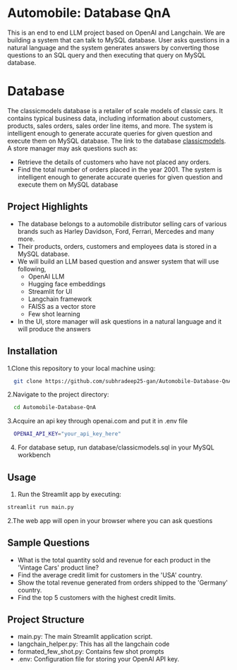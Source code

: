 
# Automobile: Database QnA

This is an end to end LLM project based on OpenAI and Langchain. We are building a system that can talk to MySQL database. 
User asks questions in a natural language and the system generates answers by converting those questions to an SQL query and
then executing that query on MySQL database. 
# Database
The classicmodels database is a retailer of scale models of classic cars. It contains typical business data, including information about customers, products, sales orders, sales order line items, and more. The system is intelligent enough to generate accurate queries for given question and execute them on MySQL database.
The link to the database [classicmodels](https://www.mysqltutorial.org/getting-started-with-mysql/mysql-sample-database/).
A store manager may ask questions such as:
  - Retrieve the details of customers who have not placed any orders.
  - Find the total number of orders placed in the year 2001.
The system is intelligent enough to generate accurate queries for given question and execute them on MySQL database

## Project Highlights

- The database belongs to a automobile distributor selling cars of various brands such as Harley Davidson, Ford, Ferrari, Mercedes and many more.
- Their products, orders, customers and employees data is stored in a MySQL database.
- We will build an LLM based question and answer system that will use following,
  - OpenAI LLM
  - Hugging face embeddings
  - Streamlit for UI
  - Langchain framework
  - FAISS as a vector store
  - Few shot learning
- In the UI, store manager will ask questions in a natural language and it will produce the answers


## Installation

1.Clone this repository to your local machine using:

```bash
  git clone https://github.com/subhradeep25-gan/Automobile-Database-QnA
```
2.Navigate to the project directory:

```bash
  cd Automobile-Database-QnA
```
3.Acquire an api key through openai.com and put it in .env file

```bash
  OPENAI_API_KEY="your_api_key_here"
```
4. For database setup, run database/classicmodels.sql in your MySQL workbench

## Usage

1. Run the Streamlit app by executing:
```bash
streamlit run main.py

```

2.The web app will open in your browser where you can ask questions

## Sample Questions
  - What is the total quantity sold and revenue for each product in the 'Vintage Cars' product line?
  - Find the average credit limit for customers in the 'USA' country.
  - Show the total revenue generated from orders shipped to the 'Germany' country.
  - Find the top 5 customers with the highest credit limits.
  
## Project Structure

- main.py: The main Streamlit application script.
- langchain_helper.py: This has all the langchain code
- formated_few_shot.py: Contains few shot prompts
- .env: Configuration file for storing your OpenAI API key.
